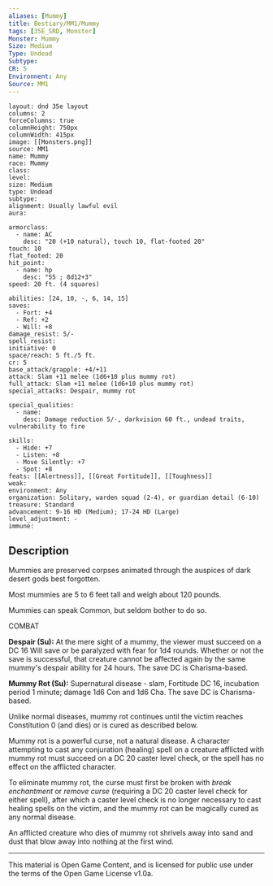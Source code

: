 ```yaml
---
aliases: [Mummy]
title: Bestiary/MM1/Mummy
tags: [35E_SRD, Monster]
Monster: Mummy
Size: Medium
Type: Undead
Subtype: 
CR: 5
Environnent: Any
Source: MM1
---
```


```statblock
layout: dnd 35e layout
columns: 2
forceColumns: true
columnHeight: 750px
columnWidth: 415px
image: [[Monsters.png]]
source: MM1
name: Mummy
race: Mummy
class: 
level: 
size: Medium
type: Undead
subtype: 
alignment: Usually lawful evil
aura: 

armorclass:
  - name: AC
    desc: "20 (+10 natural), touch 10, flat-footed 20"
touch: 10
flat_footed: 20
hit_point:
  - name: hp
    desc: "55 ; 8d12+3"
speed: 20 ft. (4 squares)

abilities: [24, 10, -, 6, 14, 15]
saves:
  - Fort: +4
  - Ref: +2
  - Will: +8
damage_resist: 5/-
spell_resist: 
initiative: 0
space/reach: 5 ft./5 ft.
cr: 5
base_attack/grapple: +4/+11
attack: Slam +11 melee (1d6+10 plus mummy rot)
full_attack: Slam +11 melee (1d6+10 plus mummy rot)
special_attacks: Despair, mummy rot

special_qualities:
  - name: 
    desc: Damage reduction 5/-, darkvision 60 ft., undead traits, vulnerability to fire

skills:
  - Hide: +7
  - Listen: +8
  - Move Silently: +7
  - Spot: +8
feats: [[Alertness]], [[Great Fortitude]], [[Toughness]]
weak: 
environment: Any
organization: Solitary, warden squad (2-4), or guardian detail (6-10)
treasure: Standard
advancement: 9-16 HD (Medium); 17-24 HD (Large)
level_adjustment: -
immune: 
```

## Description

<p>Mummies are preserved corpses animated through the auspices of dark desert gods best forgotten.</p>
<p>Most mummies are 5 to 6 feet tall and weigh about 120 pounds.</p>
<p>Mummies can speak Common, but seldom bother to do so.</p>
<p>COMBAT</p>
<p>
            <b>Despair (Su):</b> At the mere sight of a mummy, the viewer must succeed on a DC 16 Will save or be paralyzed with fear for 1d4 rounds. Whether or not the save is successful, that creature cannot be affected again by the same mummy's despair ability for 24 hours. The save DC is Charisma-based.</p>
<p>
            <b>Mummy Rot (Su):</b> Supernatural disease - slam, Fortitude DC 16, incubation period 1 minute; damage 1d6 Con and 1d6 Cha. The save DC is Charisma-based.</p>
<p>Unlike normal diseases, mummy rot continues until the victim reaches Constitution 0 (and dies) or is cured as described below.</p>
<p>Mummy rot is a powerful curse, not a natural disease. A character attempting to cast any conjuration (healing) spell on a creature afflicted with mummy rot must succeed on a DC 20 caster level check, or the spell has no effect on the afflicted character.</p>
<p>To eliminate mummy rot, the curse must first be broken with <i>break enchantment</i> or <i>remove curse</i> (requiring a DC 20 caster level check for either spell), after which a caster level check is no longer necessary to cast healing spells on the victim, and the mummy rot can be magically cured as any normal disease.</p>
<p>An afflicted creature who dies of mummy rot shrivels away into sand and dust that blow away into nothing at the first wind.</p>

---

This material is Open Game Content, and is licensed for public use under
the terms of the Open Game License v1.0a.
